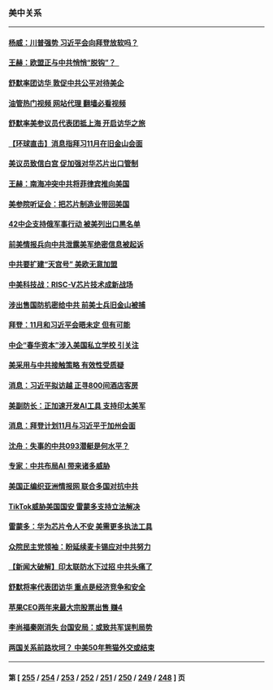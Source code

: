 ### 美中关系
---
#### [杨威：川普强势 习近平会向拜登放软吗？](../../pages/nf1412576/n14090644.md?10082045) 
#### [王赫：欧盟正与中共悄悄“脱钩”？  ](../../pages/nf1412576/n14090157.md?10082045) 
#### [舒默率团访华 敦促中共公平对待美企](../../pages/nf1412576/n14090375.md?10082045) 
#### [油管热门视频 网站代理 翻墙必看视频](http://138.2.39.72:81/youtube.html?epic-marker?10082045)
#### [舒默率美参议员代表团抵上海 开启访华之旅](../../pages/nf1412576/n14090269.md?10082045) 
#### [【环球直击】消息指拜习11月在旧金山会面](../../pages/nf1412576/n14089369.md?10082045) 
#### [美议员致信白宫 促加强对华芯片出口管制](../../pages/nf1412576/n14090144.md?10082045) 
#### [王赫：南海冲突中共将菲律宾推向美国](../../pages/nf1412576/n14090142.md?10082045) 
#### [美参院听证会：把芯片制造业带回美国](../../pages/nf1412576/n14089961.md?10082045) 
#### [42中企支持俄军事行动 被美列出口黑名单](../../pages/nf1412576/n14089825.md?10082045) 
#### [前美情报兵向中共泄露美军绝密信息被起诉](../../pages/nf1412576/n14089950.md?10082045) 
#### [中共要扩建“天宫号” 美欧无意加盟](../../pages/nf1412576/n14089851.md?10082045) 
#### [中美科技战：RISC-V芯片技术成新战场](../../pages/nf1412576/n14089810.md?10082045) 
#### [涉出售国防机密给中共 前美士兵旧金山被捕](../../pages/nf1412576/n14089833.md?10082045) 
#### [拜登：11月和习近平会晤未定 但有可能](../../pages/nf1412576/n14089821.md?10082045) 
#### [中企“春华资本”涉入美国私立学校 引关注](../../pages/nf1412576/n14089322.md?10082045) 
#### [美采用与中共接触策略 有效性受质疑](../../pages/nf1412576/n14089723.md?10082045) 
#### [消息：习近平拟访越 正寻800间酒店客房](../../pages/nf1412576/n14089534.md?10082045) 
#### [美副防长：正加速开发AI工具 支持印太美军](../../pages/nf1412576/n14089473.md?10082045) 
#### [消息：拜登计划11月与习近平于加州会面](../../pages/nf1412576/n14089442.md?10082045) 
#### [沈舟：失事的中共093潜艇是何水平？](../../pages/nf1412576/n14089236.md?10082045) 
#### [专家：中共布局AI 带来诸多威胁](../../pages/nf1412576/n14089043.md?10082045) 
#### [美国正编织亚洲情报网 联合多国对抗中共](../../pages/nf1412576/n14088883.md?10082045) 
#### [TikTok威胁美国国安 雷蒙多支持立法解决](../../pages/nf1412576/n14088741.md?10082045) 
#### [雷蒙多：华为芯片令人不安 美需更多执法工具](../../pages/nf1412576/n14088581.md?10082045) 
#### [众院民主党领袖：盼延续麦卡锡应对中共努力](../../pages/nf1412576/n14088371.md?10082045) 
#### [【新闻大破解】印太联防水下过招 中共头痛了](../../pages/nf1412576/n14088164.md?10082045) 
#### [舒默将率代表团访华 重点是经济竞争和安全](../../pages/nf1412576/n14088211.md?10082045) 
#### [苹果CEO两年来最大宗股票出售 赚4](../../pages/nf1412576/n14088155.md?10082045) 
#### [李尚福秦刚消失 台国安局：或致共军误判局势](../../pages/nf1412576/n14088077.md?10082045) 
#### [两国关系前路坎坷？ 中美50年熊猫外交或结束](../../pages/nf1412576/n14088004.md?10082045) 

---
#### 第 [ [255](./255.md?10082045) / [254](./254.md?10082045) / [253](./253.md?10082045) / [252](./252.md?10082045) / [251](./251.md?10082045) / [250](./250.md?10082045) / [249](./249.md?10082045) / [248](./248.md?10082045) ] 页
